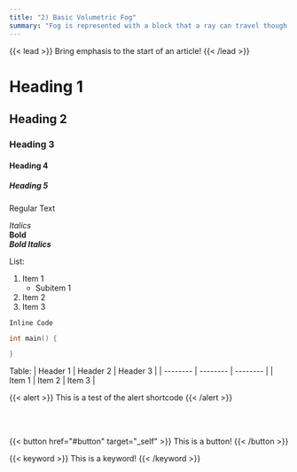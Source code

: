 ```yaml
---
title: "2) Basic Volumetric Fog"
summary: "Fog is represented with a block that a ray can travel though."
---
```

{{< lead >}} Bring emphasis to the start of an article! {{< /lead >}}
# Heading 1
## Heading 2
### Heading 3
#### Heading 4
##### Heading 5
Regular Text

*Italics*  
**Bold**  
***Bold Italics***

List:
1. Item 1
   * Subitem 1
2. Item 2
3. Item 3

`Inline Code`

```C++
int main() {

}
```

Table:
| Header 1 | Header 2 | Header 3 |
| -------- | -------- | -------- |
| Item 1   | Item 2   | Item 3   |

{{< alert >}}
This is a test of the alert shortcode
{{< /alert >}}

<br>
<br>

{{< button href="#button" target="_self" >}}
This is a button!
{{< /button >}}
   
{{< keyword >}} This is a keyword! {{< /keyword >}}